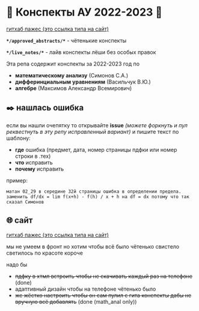 # 📒 Конспекты АУ 2022-2023 📒

[гитхаб пажес (это ссылка типа на сайт)](https://abstract-university-2-0.github.io/n22-23/)

**`*/approved_abstracts/*`** - чётенькие конспекты 

**`*/live_notes/*`** - лайв конспекты лёши без особых правок

Эта репа содержит конспекты за 2022-2023 год по 

- **математическому анализу** (Симонов С.А.)
- **дифферинциальным уравнениям** (Васильчук В.Ю.)
- **алгебре** (Максимов Александр Всемирович)

## ✒️ нашлась ошибка 

если вы нашли очепятку то открывайте **issue** *(можете форкнуть и пул реквестнуть в эту репу исправленный вариант)* и пишите текст по шаблону:

- **где** ошибка (предмет, дата, номер страницы пдфки или номер строки в .тех)
- **что** исправить
- **почему** исправить

пример:
```
матан 02_29 в середине 32й страницы ошибка в определении предела.
заменить df/dx = lim f(x+h) - f(h) / x + h на df = dx потому что так сказал Симонов
```

## 🌐 сайт

[гитхаб пажес (это ссылка типа на сайт)](https://abstract-university-2-0.github.io/n22-23/)

мы не умеем в фронт но хотим чтобы всё было чётенько свистело светилось по красоте короче

надо бы 
- ~~пдфку в хтмл встроить чтобы не скачивать каждый раз на телефоне~~ (done)
- адаптивный дизайн чтобы на телефоне чётенько было
- ~~жс жёстко настроить чтобы он сам пулил с гита конспекты дабы не вручную всё добавлять~~ (done (math_anal only))
